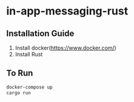 # in-app-messaging-rust

## Installation Guide
1. Install docker(https://www.docker.com/)
2. Install Rust

## To Run
```bash
docker-compose up
cargo run
```